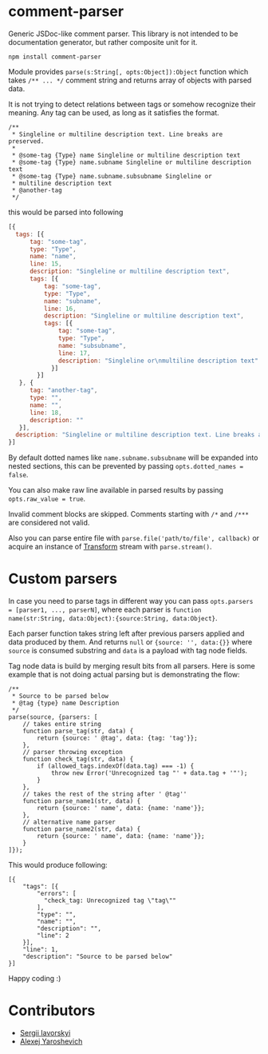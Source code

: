 comment-parser
==============

Generic JSDoc-like comment parser. This library is not intended to be documentation generator, but rather composite unit for it.

`npm install comment-parser`

Module provides `parse(s:String[, opts:Object]):Object` function which takes `/** ... */` comment string and returns array  of objects with parsed data.

It is not trying to detect relations between tags or somehow recognize their meaning. Any tag can be used, as long as it satisfies the format.

```
/**
 * Singleline or multiline description text. Line breaks are preserved.
 *
 * @some-tag {Type} name Singleline or multiline description text
 * @some-tag {Type} name.subname Singleline or multiline description text
 * @some-tag {Type} name.subname.subsubname Singleline or
 * multiline description text
 * @another-tag
 */
```

this would be parsed into following

```javascript
[{
  tags: [{
      tag: "some-tag",
      type: "Type",
      name: "name",
      line: 15,
      description: "Singleline or multiline description text",
      tags: [{
          tag: "some-tag",
          type: "Type",
          name: "subname",
          line: 16,
          description: "Singleline or multiline description text",
          tags: [{
              tag: "some-tag",
              type: "Type",
              name: "subsubname",
              line: 17,
              description: "Singleline or\nmultiline description text"
            }]
        }]
   }, {
      tag: "another-tag",
      type: "",
      name: "",
      line: 18,
      description: ""
   }],
  description: "Singleline or multiline description text. Line breaks are preserved."
}]
```

By default dotted names like `name.subname.subsubname` will be expanded into nested sections, this can be prevented by passing `opts.dotted_names = false`.

You can also make raw line available in parsed results by passing `opts.raw_value = true`.

Invalid comment blocks are skipped. Comments starting with `/*` and `/***` are considered not valid.

Also you can parse entire file with `parse.file('path/to/file', callback)` or acquire an instance of [Transform](http://nodejs.org/api/stream.html#stream_class_stream_transform) stream with `parse.stream()`.

Custom parsers
==============

In case you need to parse tags in different way you can pass `opts.parsers = [parser1, ..., parserN]`, where each parser is `function name(str:String, data:Object):{source:String, data:Object}`.
	
Each parser function takes string left after previous parsers applied and data produced by them. And returns `null` or `{source: '', data:{}}` where `source` is consumed substring and `data` is a payload with tag node fields.

Tag node data is build by merging result bits from all parsers. Here is some example that is not doing actual parsing but is demonstrating the flow:

```
/**
 * Source to be parsed below
 * @tag {type} name Description
 */
parse(source, {parsers: [
	// takes entire string
	function parse_tag(str, data) { 
		return {source: ' @tag', data: {tag: 'tag'}}; 
	}, 
	// parser throwing exception
	function check_tag(str, data) {
		if (allowed_tags.indexOf(data.tag) === -1) { 
			throw new Error('Unrecognized tag "' + data.tag + '"');
		}				},
	// takes the rest of the string after ' @tag''
	function parse_name1(str, data) { 
		return {source: ' name', data: {name: 'name'}}; 
	},
	// alternative name parser
	function parse_name2(str, data) { 
		return {source: ' name', data: {name: 'name'}}; 
	}	]});
```

This would produce following:

```
[{
    "tags": [{
        "errors": [
          "check_tag: Unrecognized tag \"tag\""
        ],
        "type": "",
        "name": "",
        "description": "",
        "line": 2
    }],
    "line": 1,
    "description": "Source to be parsed below"
}]
```

Happy coding :)


Contributors
============

- [Sergii Iavorskyi](https://github.com/yavorskiy)
- [Alexej Yaroshevich](https://github.com/zxqfox)